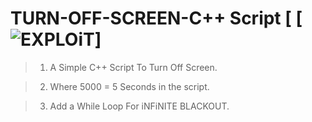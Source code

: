 # TURN-OFF-SCREEN-C++ Script [ [![EXPLOiT](https://cdn.rawgit.com/sindresorhus/awesome/d7305f38d29fed78fa85652e3a63e154dd8e8829/media/badge.svg)]
> 1) A Simple C++ Script To Turn Off Screen.

> 2) Where 5000 = 5 Seconds in the script.

> 3) Add a While Loop For iNFiNITE BLACKOUT.
